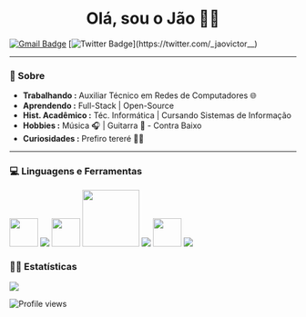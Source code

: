 <div>

  <h1 align="center"> Olá, sou o Jão 👨‍💻 </h1>
  
<div/>

  
 <div>
   
   [![Gmail Badge](https://img.shields.io/badge/-Gmail-c14438?style=flat-square&logo=Gmail&logoColor=white&link=mailto:code.jao@gmail.com)](mailto:code.jao@gmail.com) [![Twitter Badge](https://img.shields.io/badge/-Twitter-1da1f2?style=flat-square&labelColor=1da1f2&logo=twitter&logoColor=white&link=https://twitter.com/_jaovictor__)](https://twitter.com/_jaovictor__)
   
 <div/>
  
<div>
 
---------------------------------------------------------------------------------------------------------------------------------------------------------------------------------
### 🤔 Sobre
-  **Trabalhando :** Auxiliar Técnico em Redes de Computadores 🌐 
-  **Aprendendo :** Full-Stack | Open-Source 
-  **Hist. Acadêmico :** Téc. Informática | Cursando Sistemas de Informação 
-  **Hobbies :** Música 🎧 | Guitarra 🎸 - Contra Baixo 
-  **Curiosidades :** Prefiro tereré 🧉😅 

---------------------------------------------------------------------------------------------------------------------------------------------------------------------------------
  
<div/>


<div>
  <h3> 💻 Linguagens e Ferramentas</h3>
  <p>
    <img src="https://i.giphy.com/media/LMt9638dO8dftAjtco/200.webp"   width="50">
    <img src="https://img.icons8.com/color/48/000000/postgreesql.png"/>
    <img src="https://i.giphy.com/media/IdyAQJVN2kVPNUrojM/200.webp" width="50">
    <img src="https://media.giphy.com/media/kH1DBkPNyZPOk0BxrM/giphy.gif" width="100">
    <img src="https://img.icons8.com/nolan/64/java-coffee-cup-logo.png"/>
    <img src="https://cdn.icon-icons.com/icons2/1381/PNG/512/qt_94938.png" width="50" />
    <img src="https://img.icons8.com/color/48/000000/linux--v2.png"/>
 
    
</div> 

 <h3> 🧑‍💻 Estatísticas </h3>

<div>

<img src="https://github-readme-stats.vercel.app/api?username=jao-victor&show_icons=true&hide_border=true&theme=dark">

<div/>
  
 ![Profile views](https://gpvc.arturio.dev/jao-victor)
  
